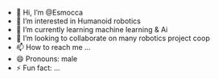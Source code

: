 - 👋 Hi, I’m @Esmocca
- 👀 I’m interested in Humanoid robotics
- 🌱 I’m currently learning machine learning & Ai
- 💞️ I’m looking to collaborate on many robotics project coop
- 📫 How to reach me ...
- 😄 Pronouns: male
- ⚡ Fun fact: ...

<!---
Esmocca/Esmocca is a ✨ special ✨ repository because its `README.md` (this file) appears on your GitHub profile.
You can click the Preview link to take a look at your changes.
